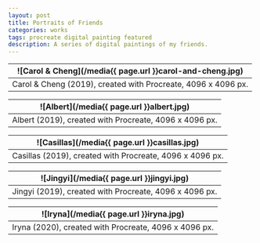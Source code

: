 ```yaml
---
layout: post
title: Portraits of Friends
categories: works
tags: procreate digital painting featured
description: A series of digital paintings of my friends.
---
```


<!--more-->

![Carol & Cheng](/media{{ page.url }}carol-and-cheng.jpg) |
:----------: |
Carol & Cheng (2019), created with Procreate, 4096 x 4096 px. |

![Albert](/media{{ page.url }}albert.jpg) |
:----------: |
Albert (2019), created with Procreate, 4096 x 4096 px. |

![Casillas](/media{{ page.url }}casillas.jpg) |
:----------: |
Casillas (2019), created with Procreate, 4096 x 4096 px. |

![Jingyi](/media{{ page.url }}jingyi.jpg) |
:----------: |
Jingyi (2019), created with Procreate, 4096 x 4096 px. |

![Iryna](/media{{ page.url }}iryna.jpg) |
:----------: |
Iryna (2020), created with Procreate, 4096 x 4096 px. |
